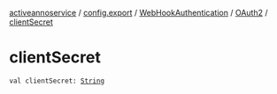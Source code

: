 [activeannoservice](../../../index.md) / [config.export](../../index.md) / [WebHookAuthentication](../index.md) / [OAuth2](index.md) / [clientSecret](./client-secret.md)

# clientSecret

`val clientSecret: `[`String`](https://kotlinlang.org/api/latest/jvm/stdlib/kotlin/-string/index.html)